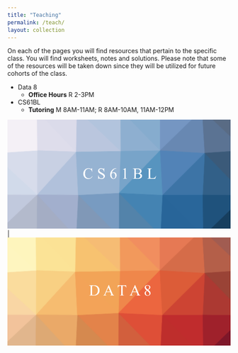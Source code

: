 ```yaml
---
title: "Teaching"
permalink: /teach/
layout: collection
---
```



On each of the pages you will find resources that pertain to the specific class.
You will find worksheets, notes and solutions. Please note that some of the resources will be taken down since they will be utilized for future cohorts of the class.

- Data 8
  - **Office Hours** R 2-3PM
- CS61BL
  - **Tutoring** M 8AM-11AM; R 8AM-10AM, 11AM-12PM


[<img src="/CS61BL.png">](/categories/61bl/) |[<img src="/DATA8.png">](/teach/)
